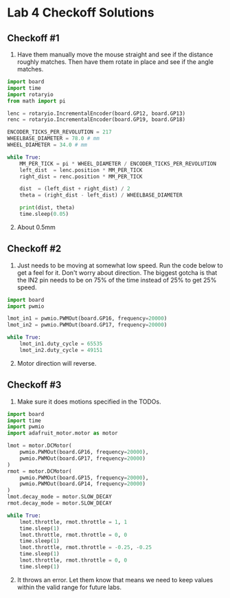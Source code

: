 # Lab 4 Checkoff Solutions

## Checkoff #1

1. Have them manually move the mouse straight and see if the distance roughly matches. Then have them rotate in place and see if the angle matches.

```python
import board
import time
import rotaryio
from math import pi

lenc = rotaryio.IncrementalEncoder(board.GP12, board.GP13)
renc = rotaryio.IncrementalEncoder(board.GP19, board.GP18)

ENCODER_TICKS_PER_REVOLUTION = 217
WHEELBASE_DIAMETER = 78.0 # mm
WHEEL_DIAMETER = 34.0 # mm

while True:
    MM_PER_TICK = pi * WHEEL_DIAMETER / ENCODER_TICKS_PER_REVOLUTION
    left_dist  = lenc.position * MM_PER_TICK
    right_dist = renc.position * MM_PER_TICK

    dist  = (left_dist + right_dist) / 2
    theta = (right_dist - left_dist) / WHEELBASE_DIAMETER

    print(dist, theta)
    time.sleep(0.05)
```

2. About 0.5mm

## Checkoff #2

1. Just needs to be moving at somewhat low speed. Run the code below to get a feel for it. Don't worry about direction. The biggest gotcha is that the IN2 pin needs to be on 75% of the time instead of 25% to get 25% speed.

```python
import board
import pwmio

lmot_in1 = pwmio.PWMOut(board.GP16, frequency=20000)
lmot_in2 = pwmio.PWMOut(board.GP17, frequency=20000)

while True:
    lmot_in1.duty_cycle = 65535
    lmot_in2.duty_cycle = 49151
```

2. Motor direction will reverse.

## Checkoff #3

1. Make sure it does motions specified in the TODOs.

```python
import board
import time
import pwmio
import adafruit_motor.motor as motor

lmot = motor.DCMotor(
    pwmio.PWMOut(board.GP16, frequency=20000),
    pwmio.PWMOut(board.GP17, frequency=20000)
)
rmot = motor.DCMotor(
    pwmio.PWMOut(board.GP15, frequency=20000),
    pwmio.PWMOut(board.GP14, frequency=20000)
)
lmot.decay_mode = motor.SLOW_DECAY
rmot.decay_mode = motor.SLOW_DECAY

while True:
    lmot.throttle, rmot.throttle = 1, 1
    time.sleep(1)
    lmot.throttle, rmot.throttle = 0, 0
    time.sleep(1)
    lmot.throttle, rmot.throttle = -0.25, -0.25
    time.sleep(1)
    lmot.throttle, rmot.throttle = 0, 0
    time.sleep(1)
```

2. It throws an error. Let them know that means we need to keep values within the valid range for future labs.
